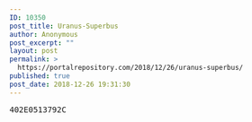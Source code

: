 ```yaml
---
ID: 10350
post_title: Uranus-Superbus
author: Anonymous
post_excerpt: ""
layout: post
permalink: >
  https://portalrepository.com/2018/12/26/uranus-superbus/
published: true
post_date: 2018-12-26 19:31:30
---
```

<pre>402E0513792C</pre>